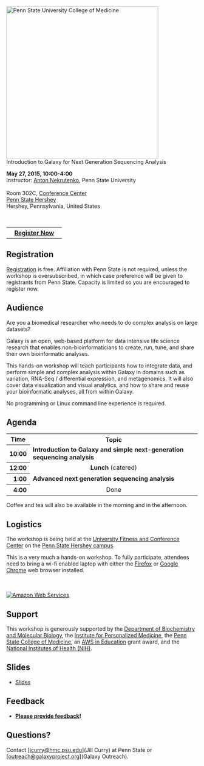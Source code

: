 <div class='center'>
<a href='http://www.pennstatehershey.org/web/college'><img src='/Images/Logos/PSUMedicine.png' alt='Penn State University College of Medicine' width="400" /></a>

<div class="title">Introduction to Galaxy for Next Generation Sequencing Analysis</div>

**May 27, 2015, 10:00-4:00**<br />
Instructor: [Anton Nekrutenko](/anton), Penn State University<br /><br />
Room 302C, [Conference Center](http://www.pennstatehershey.org/c/document_library/get_file?folderId=11516&name=DLFE-17612.pdf)<br />[Penn State Hershey](http://www.pennstatehershey.org/)<br />
Hershey, Pennsylvania, United States
</div>

<div class='right'>
<br />
<table>
  <tr>
    <th> &nbsp;&nbsp; <a href='http://bit.ly/gxyhershey2015reg'>Register Now</a> &nbsp;&nbsp; </th>
  </tr>
</table>

</div>

## Registration

[Registration](http://bit.ly/gxyhershey2015reg) is free. Affiliation with Penn State is not required, unless the workshop is oversubscribed, in which case preference will be given to registrants from Penn State.  Capacity is limited so you are encouraged to register now.

## Audience

Are you a biomedical researcher who needs to do complex analysis on large datasets?

Galaxy is an open, web-based platform for data intensive life science research that enables non-bioinformaticians to create, run, tune, and share their own bioinformatic analyses.

This hands-on workshop will teach participants how to integrate data, and perform simple and complex analysis within Galaxy in domains such as variation, RNA-Seq / differential expression, and metagenomics.  It will also cover data visualization and visual analytics, and how to share and reuse your bioinformatic analyses, all from within Galaxy.

No programming or Linux command line experience is required.

## Agenda

<table>
  <tr class="th" >
    <th> Time </th>
    <th> Topic </th>
  </tr>
  <tr>
    <th style=" text-align: right;"> 10:00 </th>
    <td> <strong>Introduction to Galaxy and simple next-generation sequencing analysis</strong> </td>
  </tr>
  <tr>
    <th style=" text-align: right;"> 12:00 </th>
    <td style=" text-align: center;"> <strong>Lunch</strong> (catered) </td>
  </tr>
  <tr>
    <th style=" text-align: right;"> 1:00 </th>
    <td> <strong>Advanced next generation sequencing analysis </td>
  </tr>
  <tr>
    <th style=" text-align: right;"> 4:00 </th>
    <td style=" text-align: center;"> </strong>Done<strong> </td>
  </tr>
</table>


<div class='center'>Coffee and tea will also be available in the morning and in the afternoon.</div>

## Logistics

The workshop is being held at the [University Fitness and Conference Center](http://www.pennstatehershey.org/c/document_library/get_file?folderId=11516&name=DLFE-17612.pdf) on the [Penn State Hershey campus](http://www.pennstatehershey.org/).

This is a very much a hands-on workshop.  To fully participate, attendees need to bring a wi-fi enabled laptop with either the [Firefox](https://www.mozilla.org/en-US/firefox/new/) or [Google Chrome](http://www.google.com/chrome) web browser installed.

<div class='right'><div class='center'>
<br /><br />
<a href='http://aws.amazon.com/'><img src='/Images/Logos/AWSLogo.png' alt='Amazon Web Services' /></a>
</div>

## Support

This workshop is generously supported by the [Department of Biochemistry and Molecular Biology](http://www2.med.psu.edu/biochemistry), the [Institute for Personalized Medicine](http://www2.med.psu.edu/ipm/), the [Penn State College of Medicine](http://www.pennstatehershey.org/web/college), an [AWS in Education](http://aws.amazon.com/education/) grant award, and the [National Institutes of Health (NIH)](http://www.nih.gov).

## Slides

* [Slides](ATTACHMENT_URLDocuments/Presentations/2015PennStateHersheyWorkshop.pdf) 

## Feedback

* **[Please provide feedback](http://bit.ly/hershey2015feedback)!**

## Questions?

Contact [jcurry@hmc.psu.edu](Jill Curry) at Penn State or [outreach@galaxyproject.org](Galaxy Outreach).
